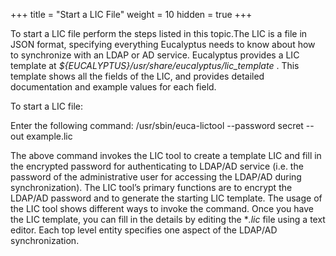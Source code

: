+++
title = "Start a LIC File"
weight = 10
hidden = true
+++

To start a LIC file perform the steps listed in this topic.The LIC is a file in JSON format, specifying everything Eucalyptus needs to know about how to synchronize with an LDAP or AD service. Eucalyptus provides a LIC template at *${EUCALYPTUS}/usr/share/eucalyptus/lic_template* . This template shows all the fields of the LIC, and provides detailed documentation and example values for each field. 

To start a LIC file: 

Enter the following command: 
    /usr/sbin/euca-lictool --password secret --out example.lic

The above command invokes the LIC tool to create a template LIC and fill in the encrypted password for authenticating to LDAP/AD service (i.e. the password of the administrative user for accessing the LDAP/AD during synchronization). The LIC tool’s primary functions are to encrypt the LDAP/AD password and to generate the starting LIC template. The usage of the LIC tool shows different ways to invoke the command. Once you have the LIC template, you can fill in the details by editing the **.lic* file using a text editor. Each top level entity specifies one aspect of the LDAP/AD synchronization. 